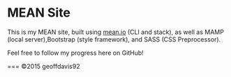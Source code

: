 # MEAN Site 
This is my MEAN site, built using <a href=http://mean.io>mean.io</a> (CLI and stack), as well as MAMP (local server),Bootstrap (style framework), and SASS (CSS Preprocessor).

Feel free to follow my progress here on GitHub!

===
&copy;2015 geoffdavis92
